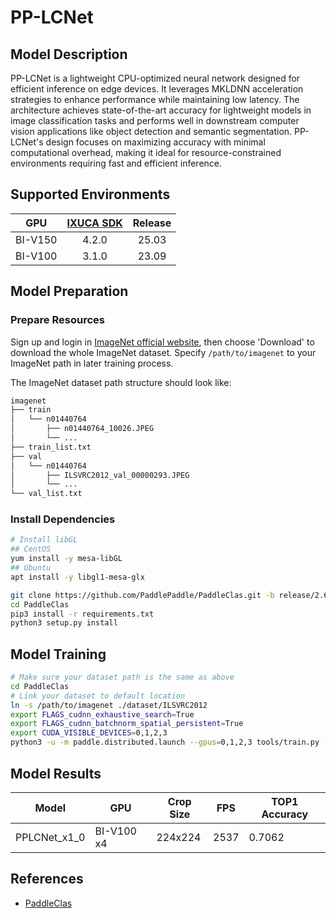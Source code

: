 # PP-LCNet

## Model Description

PP-LCNet is a lightweight CPU-optimized neural network designed for efficient inference on edge devices. It leverages
MKLDNN acceleration strategies to enhance performance while maintaining low latency. The architecture achieves
state-of-the-art accuracy for lightweight models in image classification tasks and performs well in downstream computer
vision applications like object detection and semantic segmentation. PP-LCNet's design focuses on maximizing accuracy
with minimal computational overhead, making it ideal for resource-constrained environments requiring fast and efficient
inference.

## Supported Environments

| GPU    | [IXUCA SDK](https://gitee.com/deep-spark/deepspark#%E5%A4%A9%E6%95%B0%E6%99%BA%E7%AE%97%E8%BD%AF%E4%BB%B6%E6%A0%88-ixuca) | Release |
| :----: | :----: | :----: |
| BI-V150 | 4.2.0     |  25.03  |
| BI-V100 | 3.1.0     |  23.09  |

## Model Preparation

### Prepare Resources

Sign up and login in [ImageNet official website](https://www.image-net.org/index.php), then choose 'Download' to
download the whole ImageNet dataset. Specify `/path/to/imagenet` to your ImageNet path in later training process.

The ImageNet dataset path structure should look like:

```bash
imagenet
├── train
│   └── n01440764
│       ├── n01440764_10026.JPEG
│       └── ...
├── train_list.txt
├── val
│   └── n01440764
│       ├── ILSVRC2012_val_00000293.JPEG
│       └── ...
└── val_list.txt
```

### Install Dependencies

```bash
# Install libGL
## CentOS
yum install -y mesa-libGL
## Ubuntu
apt install -y libgl1-mesa-glx

git clone https://github.com/PaddlePaddle/PaddleClas.git -b release/2.6 --depth=1
cd PaddleClas
pip3 install -r requirements.txt
python3 setup.py install
```

## Model Training

```bash
# Make sure your dataset path is the same as above
cd PaddleClas
# Link your dataset to default location
ln -s /path/to/imagenet ./dataset/ILSVRC2012
export FLAGS_cudnn_exhaustive_search=True
export FLAGS_cudnn_batchnorm_spatial_persistent=True
export CUDA_VISIBLE_DEVICES=0,1,2,3
python3 -u -m paddle.distributed.launch --gpus=0,1,2,3 tools/train.py -c ppcls/configs/ImageNet/PPLCNet/PPLCNet_x1_0.yaml -o Arch.pretrained=False -o Global.device=gpu
```

## Model Results

| Model        | GPU        | Crop Size | FPS  | TOP1 Accuracy |
|--------------|------------|-----------|------|---------------|
| PPLCNet_x1_0 | BI-V100 x4 | 224x224   | 2537 | 0.7062        |

## References

- [PaddleClas](https://github.com/PaddlePaddle/PaddleClas)
